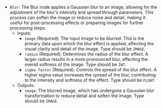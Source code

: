 - `Blur`: The Blur node applies a Gaussian blur to an image, allowing for the adjustment of the blur's intensity and spread through parameters. This process can soften the image or reduce noise and detail, making it useful for post-processing effects or preparing images for further processing steps.
    - Inputs:
        - `image` (Required): The input image to be blurred. This is the primary data upon which the blur effect is applied, affecting the visual clarity and detail of the image. Type should be `IMAGE`.
        - `radius` (Required): Determines the radius of the blur effect. A larger radius results in a more pronounced blur, affecting the overall softness of the image. Type should be `INT`.
        - `sigma_factor` (Required): Controls the spread of the blur effect. A higher sigma value increases the spread of the blur, contributing to the intensity and softness of the effect. Type should be `FLOAT`.
    - Outputs:
        - `image`: The blurred image, which has undergone a Gaussian blur transformation to reduce detail and soften the image. Type should be `IMAGE`.

